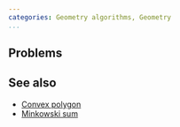 ```yaml
---
categories: Geometry algorithms, Geometry
...
```


## Problems

## See also
* [Convex polygon]()
* [Minkowski sum]()

